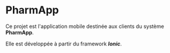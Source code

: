 # PharmApp

Ce projet est l'application mobile destinée aux clients du système **PharmApp**.

Elle est développée à partir du framework **_Ionic_**.

